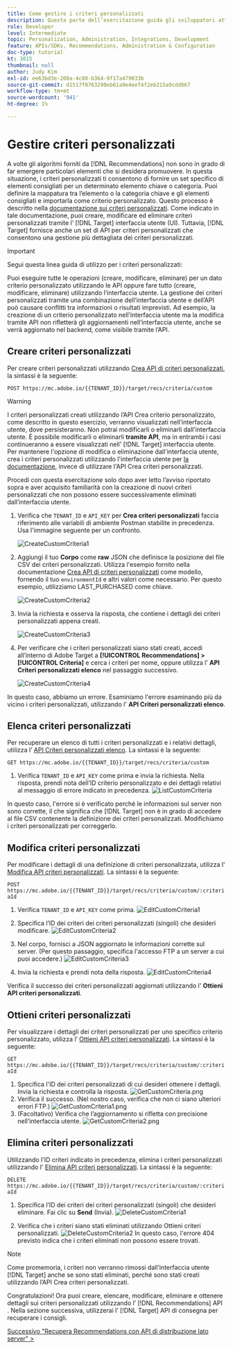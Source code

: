 ```yaml
---
title: Come gestire i criteri personalizzati
description: Questa parte dell’esercitazione guida gli sviluppatori attraverso i passaggi necessari per utilizzare le API di Adobe Target per gestire, creare, elencare, modificare, ottenere ed eliminare i criteri di Adobe Target Recommendations.
role: Developer
level: Intermediate
topic: Personalization, Administration, Integrations, Development
feature: APIs/SDKs, Recommendations, Administration & Configuration
doc-type: tutorial
kt: 3815
thumbnail: null
author: Judy Kim
exl-id: ee63bd3e-200a-4c08-b364-9f17a479033b
source-git-commit: d1517f0763290eb61a9e4eef4f2eb215a9cdd667
workflow-type: tm+mt
source-wordcount: '941'
ht-degree: 1%

---
```


# Gestire criteri personalizzati

A volte gli algoritmi forniti da [!DNL Recommendations] non sono in grado di far emergere particolari elementi che si desidera promuovere. In questa situazione, i criteri personalizzati ti consentono di fornire un set specifico di elementi consigliati per un determinato elemento chiave o categoria. Puoi definire la mappatura tra l’elemento o la categoria chiave e gli elementi consigliati e importarla come criterio personalizzato. Questo processo è descritto nella [documentazione sui criteri personalizzati](https://experienceleague.adobe.com/docs/target/using/recommendations/criteria/recommendations-csv.html?lang=en). Come indicato in tale documentazione, puoi creare, modificare ed eliminare criteri personalizzati tramite l’ [!DNL Target] interfaccia utente (UI). Tuttavia, [!DNL Target] fornisce anche un set di API per criteri personalizzati che consentono una gestione più dettagliata dei criteri personalizzati.

>[!IMPORTANT]
>
>Segui questa linea guida di utilizzo per i criteri personalizzati:
>
> Puoi eseguire tutte le operazioni (creare, modificare, eliminare) per un dato criterio personalizzato utilizzando le API oppure fare tutto (creare, modificare, eliminare) utilizzando l’interfaccia utente. La gestione dei criteri personalizzati tramite una combinazione dell’interfaccia utente e dell’API può causare conflitti tra informazioni o risultati imprevisti. Ad esempio, la creazione di un criterio personalizzato nell’interfaccia utente ma la modifica tramite API non rifletterà gli aggiornamenti nell’interfaccia utente, anche se verrà aggiornato nel backend, come visibile tramite l’API.

## Creare criteri personalizzati

Per creare criteri personalizzati utilizzando [Crea API di criteri personalizzati](https://developers.adobetarget.com/api/recommendations/#operation/createCriteriaCustom), la sintassi è la seguente:

`POST https://mc.adobe.io/{{TENANT_ID}}/target/recs/criteria/custom`

>[!WARNING]
>
>I criteri personalizzati creati utilizzando l’API Crea criterio personalizzato, come descritto in questo esercizio, verranno visualizzati nell’interfaccia utente, dove persisteranno. Non potrai modificarli o eliminarli dall’interfaccia utente. È possibile modificarli o eliminarli **tramite API**, ma in entrambi i casi continueranno a essere visualizzati nell&#39; [!DNL Target] interfaccia utente. Per mantenere l&#39;opzione di modifica o eliminazione dall&#39;interfaccia utente, crea i criteri personalizzati utilizzando l&#39;interfaccia utente per [la documentazione](https://experienceleague.adobe.com/docs/target/using/recommendations/criteria/recommendations-csv.html?lang=en), invece di utilizzare l&#39;API Crea criteri personalizzati.

Procedi con questa esercitazione solo dopo aver letto l’avviso riportato sopra e aver acquisito familiarità con la creazione di nuovi criteri personalizzati che non possono essere successivamente eliminati dall’interfaccia utente.

1. Verifica che `TENANT_ID` e `API_KEY` per **Crea criteri personalizzati** faccia riferimento alle variabili di ambiente Postman stabilite in precedenza. Usa l&#39;immagine seguente per un confronto.

   ![CreateCustomCriteria1](assets/CreateCustomCriteria1.png)

2. Aggiungi il tuo **Corpo** come **raw** JSON che definisce la posizione del file CSV dei criteri personalizzati. Utilizza l&#39;esempio fornito nella documentazione [Crea API di criteri personalizzati](https://developers.adobetarget.com/api/recommendations/#operation/getAllCriteriaCustom) come modello, fornendo il tuo `environmentId` e altri valori come necessario. Per questo esempio, utilizziamo LAST_PURCHASED come chiave.

   ![CreateCustomCriteria2](assets/CreateCustomCriteria2.png)

3. Invia la richiesta e osserva la risposta, che contiene i dettagli dei criteri personalizzati appena creati.

   ![CreateCustomCriteria3](assets/CreateCustomCriteria3.png)

4. Per verificare che i criteri personalizzati siano stati creati, accedi all’interno di Adobe Target a **[!UICONTROL Recommendations] > [!UICONTROL Criteria]** e cerca i criteri per nome, oppure utilizza l’ **API Criteri personalizzati elenco** nel passaggio successivo.

   ![CreateCustomCriteria4](assets/CreateCustomCriteria4.png)

In questo caso, abbiamo un errore. Esaminiamo l&#39;errore esaminando più da vicino i criteri personalizzati, utilizzando l&#39; **API Criteri personalizzati elenco**.

## Elenca criteri personalizzati

Per recuperare un elenco di tutti i criteri personalizzati e i relativi dettagli, utilizza l’ [API Criteri personalizzati elenco](https://developers.adobetarget.com/api/recommendations/#operation/getAllCriteriaCustom). La sintassi è la seguente:

`GET https://mc.adobe.io/{{TENANT_ID}}/target/recs/criteria/custom`

1. Verifica `TENANT_ID` e `API_KEY` come prima e invia la richiesta. Nella risposta, prendi nota dell’ID criterio personalizzato e dei dettagli relativi al messaggio di errore indicato in precedenza.
   ![ListCustomCriteria](assets/ListCustomCriteria.png)

In questo caso, l&#39;errore si è verificato perché le informazioni sul server non sono corrette, il che significa che [!DNL Target] non è in grado di accedere al file CSV contenente la definizione dei criteri personalizzati. Modifichiamo i criteri personalizzati per correggerlo.

## Modifica criteri personalizzati

Per modificare i dettagli di una definizione di criteri personalizzata, utilizza l&#39; [Modifica API criteri personalizzati](https://developers.adobetarget.com/api/recommendations/#operation/updateCriteriaCustom). La sintassi è la seguente:

`POST https://mc.adobe.io/{{TENANT_ID}}/target/recs/criteria/custom/:criteriaId`

1. Verifica `TENANT_ID` e `API_KEY` come prima.
   ![EditCustomCriteria1](assets/EditCustomCriteria1.png)

1. Specifica l’ID dei criteri dei criteri personalizzati (singoli) che desideri modificare.
   ![EditCustomCriteria2](assets/EditCustomCriteria2.png)

1. Nel corpo, fornisci a JSON aggiornato le informazioni corrette sul server. (Per questo passaggio, specifica l&#39;accesso FTP a un server a cui puoi accedere.)
   ![EditCustomCriteria3](assets/EditCustomCriteria3.png)

1. Invia la richiesta e prendi nota della risposta.
   ![EditCustomCriteria4](assets/EditCustomCriteria4.png)

Verifica il successo dei criteri personalizzati aggiornati utilizzando l&#39; **Ottieni API criteri personalizzati**.

## Ottieni criteri personalizzati

Per visualizzare i dettagli dei criteri personalizzati per uno specifico criterio personalizzato, utilizza l’ [Ottieni API criteri personalizzati](https://developers.adobetarget.com/api/recommendations/#operation/getCriteriaCustom). La sintassi è la seguente:

`GET https://mc.adobe.io/{{TENANT_ID}}/target/recs/criteria/custom/:criteriaId`

1. Specifica l&#39;ID dei criteri personalizzati di cui desideri ottenere i dettagli. Invia la richiesta e controlla la risposta.
   ![GetCustomCriteria.png](assets/GetCustomCriteria.png)
1. Verifica il successo. (Nel nostro caso, verifica che non ci siano ulteriori errori FTP.)
   ![GetCustomCriteria1.png](assets/GetCustomCriteria1.png)
1. (Facoltativo) Verifica che l’aggiornamento si rifletta con precisione nell’interfaccia utente.
   ![GetCustomCriteria2.png](assets/GetCustomCriteria2.png)

## Elimina criteri personalizzati

Utilizzando l&#39;ID criteri indicato in precedenza, elimina i criteri personalizzati utilizzando l&#39; [Elimina API criteri personalizzati](https://developers.adobetarget.com/api/recommendations/#operation/deleteCriteriaCustom). La sintassi è la seguente:

`DELETE https://mc.adobe.io/{{TENANT_ID}}/target/recs/criteria/custom/:criteriaId`

1. Specifica l’ID dei criteri dei criteri personalizzati (singoli) che desideri eliminare. Fai clic su **Send** (Invia).
   ![DeleteCustomCriteria1](assets/DeleteCustomCriteria1.png)

1. Verifica che i criteri siano stati eliminati utilizzando Ottieni criteri personalizzati.
   ![DeleteCustomCriteria2](assets/DeleteCustomCriteria2.png)
In questo caso, l&#39;errore 404 previsto indica che i criteri eliminati non possono essere trovati.

>[!NOTE]
>Come promemoria, i criteri non verranno rimossi dall’interfaccia utente [!DNL Target] anche se sono stati eliminati, perché sono stati creati utilizzando l’API Crea criteri personalizzati.

Congratulazioni! Ora puoi creare, elencare, modificare, eliminare e ottenere dettagli sui criteri personalizzati utilizzando l’ [!DNL Recommendations] API . Nella sezione successiva, utilizzerai l’ [!DNL Target] API di consegna per recuperare i consigli.

[Successivo &quot;Recupera Recommendations con API di distribuzione lato server&quot; >](fetch-recs-server-side-delivery-api.md)
